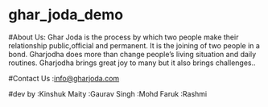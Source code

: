 # ghar_joda_demo

#About Us: Ghar Joda is the process by which two people make their relationship public,official and permanent. It is the joining of two people in a bond. Gharjodha 
does more than change people’s living situation and daily routines. Gharjodha brings great joy to many but it also brings challenges..

#Contact Us :info@gharjoda.com

#dev by :Kinshuk Maity
        :Gaurav Singh
        :Mohd Faruk 
        :Rashmi 
